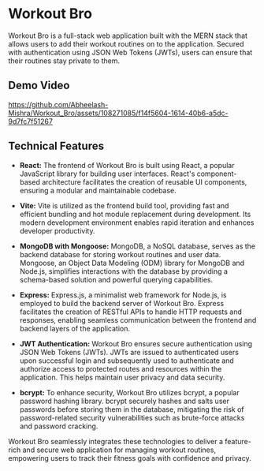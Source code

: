 # Workout Bro

Workout Bro is a full-stack web application built with the MERN stack that allows users to add their workout routines on to the application. Secured with authentication using JSON Web Tokens (JWTs), users can ensure that their routines stay private to them.

## Demo Video


https://github.com/Abheelash-Mishra/Workout_Bro/assets/108271085/f14f5604-1614-40b6-a5dc-9d7fc7f51267



## Technical Features

- **React:** The frontend of Workout Bro is built using React, a popular JavaScript library for building user interfaces. React's component-based architecture facilitates the creation of reusable UI components, ensuring a modular and maintainable codebase.

- **Vite:** Vite is utilized as the frontend build tool, providing fast and efficient bundling and hot module replacement during development. Its modern development environment enables rapid iteration and enhances developer productivity.

- **MongoDB with Mongoose:** MongoDB, a NoSQL database, serves as the backend database for storing workout routines and user data. Mongoose, an Object Data Modeling (ODM) library for MongoDB and Node.js, simplifies interactions with the database by providing a schema-based solution and powerful querying capabilities.

- **Express:** Express.js, a minimalist web framework for Node.js, is employed to build the backend server of Workout Bro. Express facilitates the creation of RESTful APIs to handle HTTP requests and responses, enabling seamless communication between the frontend and backend layers of the application.

- **JWT Authentication:** Workout Bro ensures secure authentication using JSON Web Tokens (JWTs). JWTs are issued to authenticated users upon successful login and subsequently used to authenticate and authorize access to protected routes and resources within the application. This helps maintain user privacy and data security.

- **bcrypt:** To enhance security, Workout Bro utilizes bcrypt, a popular password hashing library. bcrypt securely hashes and salts user passwords before storing them in the database, mitigating the risk of password-related security vulnerabilities such as brute-force attacks and password cracking.

Workout Bro seamlessly integrates these technologies to deliver a feature-rich and secure web application for managing workout routines, empowering users to track their fitness goals with confidence and privacy.
